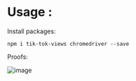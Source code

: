 # Usage :

Install packages:
```
npm i tik-tok-views chromedriver --save
```

Proofs: 

![image](https://user-images.githubusercontent.com/88579983/157667014-2fc1aa11-1562-4a24-a626-c6fc88fca09e.png)



